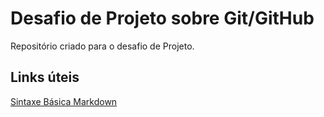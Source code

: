 # Desafio de Projeto sobre Git/GitHub
Repositório criado para o desafio de Projeto.

## Links úteis

[Sintaxe Básica Markdown](https://www.markdownguide.org/basic-syntax/)

